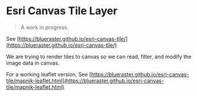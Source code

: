 Esri Canvas Tile Layer
======================
> A work in progress.

See [https://blueraster.github.io/esri-canvas-tile/](https://blueraster.github.io/esri-canvas-tile/)

We are trying to render tiles to canvas so we can read, filter, and modify the image data in canvas.

For a working leaflet version, See [https://blueraster.github.io/esri-canvas-tile/mapnik-leaflet.html](https://blueraster.github.io/esri-canvas-tile/mapnik-leaflet.html)
